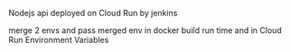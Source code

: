 Nodejs api deployed on Cloud Run by jenkins 

merge 2 envs and pass merged env in docker build run time and in Cloud Run Environment Variables 

